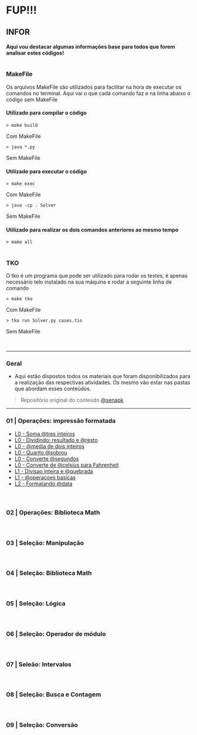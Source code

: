 # FUP!!!



## INFOR

#### Aqui vou destacar algumas informações base para todos que forem analisar estes códigos!

#

### MakeFile
Os arquivos MakeFile são utilizados para facilitar na hora de executar os comandos no terminal. Aqui vai o que cada comando faz e na linha abaixo o código sem MakeFile

#### Utilizado para compilar o código

    > make build

Com MakeFile

    > java *.py

Sem MakeFile

#### Utilizado para executar o código

    > make exec
Com MakeFile

    > java -cp . Solver
Sem MakeFile

#### Utilizado para realizar os dois comandos anteriores ao mesmo tempo

    > make all

#

### TKO

O tko é um programa que pode ser utilizado para rodar os testes, é apenas necessário telo instalado na sua máquina e rodar a seguinte linha de comando

    > make tko
Com MakeFile

    > tko run Solver.py cases.tio
Sem MakeFile


<br>

***





### Geral

- Aqui estão dispostos todos os materiais que foram disponibilizados para a realização das respectivas atividades. Os mesmo vão estar nas pastas que abordam esses conteúdos. 



>Repositório original do conteúdo
[@senapk](https://github.com/qxcodefup/arcade/tree/master)

***

### 01 | Operações: impressão formatada 

- [L0 - Soma @tres inteiros](/base/Operações%20-%20Impressesão%20formatada/L0%20-%20Soma%20@tres%20inteiros/)
- [L0 - Dividindo: resultado e @resto](/base/Operações%20-%20Impressesão%20formatada/L0%20-%20Dividindo%20resultado%20e%20@resto/)
- [L0 - @media de dois inteiros](/base/Operações%20-%20Impressesão%20formatada/L0%20-%20@media%20de%20dois%20inteiros/)
- [L0 - Quanto @sobrou](/base/Operações%20-%20Impressesão%20formatada/L0%20-%20Quanto%20@sobrou/)
- [L0 - Converte @segundos](/base/Operações%20-%20Impressesão%20formatada/L0%20-%20Converte%20@segundos/)
- [L0 - Converte de @celsius para Fahrenheit](/base/Operações%20-%20Impressesão%20formatada/L0%20-%20Conversor%20de%20@clelsius%20para%20Fahrenheit/)
- [L1 - Divisao inteira e @quebrada](/base/Operações%20-%20Impressesão%20formatada/L1%20-%20Divisão%20Interira%20e%20@quebrada/)
- [L1 - @operacoes basicas](/base/Operações%20-%20Impressesão%20formatada/L2%20-%20@operacoes%20basicas/)
- [L2 - Formatando @data](/base/Operações%20-%20Impressesão%20formatada/L2%20-%20Formatando%20@data/)

<br>


##

### 02 | Operações: Biblioteca Math 



<br>


##

### 03 | Seleção: Manipulação



<br>


##

### 04 | Seleção: Biblioteca Math

<br>


##

### 05 | Seleção: Lógica



<br>



##

### 06 | Seleção: Operador de módulo




<br>



##

### 07 | Seleão: Intervalos



<br>



##

### 08 | Seleção: Busca e Contagem


<br>


##

### 09 | Seleção: Conversão



<!--
 
<img src="https://cdn-icons-png.flaticon.com/128/1255/1255768.png" target="_blank" width="100" height="100"> 
<img src="https://cdn-icons-png.flaticon.com/128/1022/1022900.png" target="_blank" width="100" height="100">
<img src="https://cdn-icons-png.flaticon.com/128/1894/1894428.png" target="_blank" width="100" height="100">
<img src="https://cdn-icons-png.flaticon.com/128/4380/4380458.png" target="_blank" width="100" height="100">

-->
